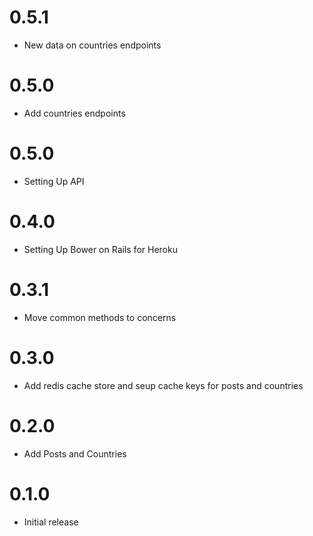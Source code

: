 # 0.5.1

* New data on countries endpoints

# 0.5.0

* Add countries endpoints

# 0.5.0

* Setting Up API

# 0.4.0

* Setting Up Bower on Rails for Heroku

# 0.3.1
* Move common methods to concerns

# 0.3.0

* Add redis cache store and seup cache keys for posts and countries

# 0.2.0
* Add Posts and Countries

# 0.1.0

* Initial release